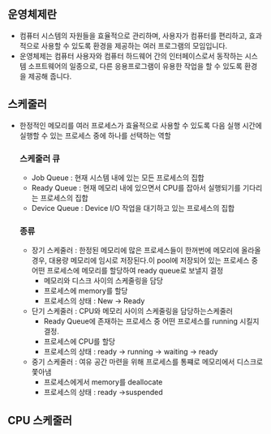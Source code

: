 ## 운영체제란
-  컴퓨터 시스템의 자원들을 효율적으로 관리하며, 사용자가 컴퓨터를 편리하고, 효과적으로 사용할 수 있도록 환경을 제공하는 여러 프로그램의 모임입니다.
-  운영체제는 컴퓨터 사용자와 컴퓨터 하드웨어 간의 인터페이스로서 동작하는 시스템 소프트웨어의 일종으로, 다른 응용프로그램이 유용한 작업을 할 수 있도록 환경을 제공해 줍니다.

## 스케줄러
- 한정적인 메모리를 여러 프로세스가 효율적으로 사용할 수 있도록 다음 실행 시간에 실행할 수 있는 프로세스 중에 하나를 선택하는 역할

  ### 스케줄러 큐
  - Job Queue : 현재 시스템 내에 있는 모든 프로세스의 집합
  - Ready Queue : 현재 메모리 내에 있으면서 CPU를 잡아서 실행되기를 기다리는 프로세스의 집합
  - Device Queue : Device I/O 작업을 대기하고 있는 프로세스의 집합

  ### 종류
  - 장기 스케줄러 : 한정된 메모리에 많은 프로세스들이 한꺼번에 메모리에 올라올 경우, 대용량 메모리에 임시로 저장된다.이 pool에 저장되어 있는 프로세스 중 어떤 프로세스에 메모리를 할당하여 ready queue로 보낼지 결정
    - 메모리와 디스크 사이의 스케줄링을 담당
    - 프로세스에 memory를 할당
    - 프로세스의 상태 : New -> Ready
  - 단기 스케줄러 : CPU와 메모리 사이의 스케줄링을 담당하는스케줄러
    - Ready Queue에 존재하는 프로세스 중 어떤 프로세스를 running 시킬지 결정.
    - 프로세스에 CPU를 할당
    - 프로세스의 상태 : ready -> running -> waiting -> ready
  - 중기 스케줄러 : 여유 공간 마련을 위해 프로세스를 통쨰로 메모리에서 디스크로 쫓아냄
    - 프로세스에게서 memory를 deallocate
    - 프로세스의 상태 : ready ->suspended

## CPU 스케줄러

